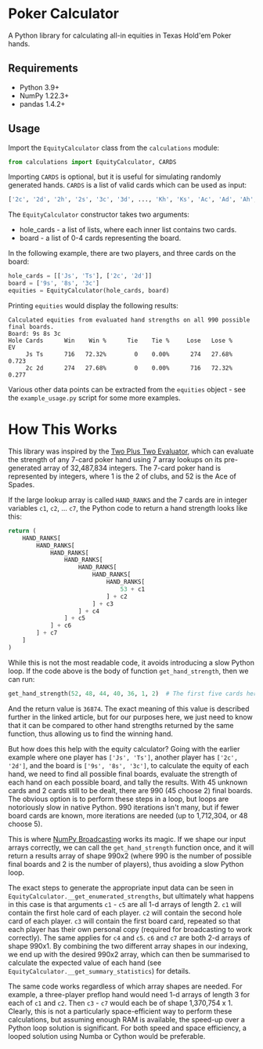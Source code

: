 # Poker Calculator

A Python library for calculating all-in equities in Texas Hold'em Poker hands.

## Requirements

 - Python 3.9+
 - NumPy 1.22.3+
 - pandas 1.4.2+

## Usage

Import the `EquityCalculator` class from the `calculations` module:

```python
from calculations import EquityCalculator, CARDS
```

Importing `CARDS` is optional, but it is useful for simulating randomly generated hands. `CARDS` is a list of valid cards which can be used as input:

```python
['2c', '2d', '2h', '2s', '3c', '3d', ..., 'Kh', 'Ks', 'Ac', 'Ad', 'Ah', 'As']
```

The `EquityCalculator` constructor takes two arguments:

 - hole_cards - a list of lists, where each inner list contains two cards.
 - board - a list of 0-4 cards representing the board.

In the following example, there are two players, and three cards on the board:

```python
hole_cards = [['Js', 'Ts'], ['2c', '2d']]
board = ['9s', '8s', '3c']
equities = EquityCalculator(hole_cards, board)
```

Printing `equities` would display the following results:

```
Calculated equities from evaluated hand strengths on all 990 possible final boards.
Board: 9s 8s 3c
Hole Cards      Win    Win %      Tie    Tie %     Lose   Lose %       EV
     Js Ts      716   72.32%        0    0.00%      274   27.68%    0.723
     2c 2d      274   27.68%        0    0.00%      716   72.32%    0.277
```

Various other data points can be extracted from the `equities` object - see the `example_usage.py` script for some more examples.

# How This Works

This library was inspired by the [Two Plus Two Evaluator](https://www.codingthewheel.com/tags/poker-hand-evaluation/#2p2), which can evaluate the strength of any 7-card poker hand using 7 array lookups on its pre-generated array of 32,487,834 integers. The 7-card poker hand is represented by integers, where 1 is the 2 of clubs, and 52 is the Ace of Spades.

If the large lookup array is called `HAND_RANKS` and the 7 cards are in integer variables `c1`, `c2`, ... `c7`, the Python code to return a hand strength looks like this:

```python
return (
    HAND_RANKS[
        HAND_RANKS[
            HAND_RANKS[
                HAND_RANKS[
                    HAND_RANKS[
                        HAND_RANKS[
                            HAND_RANKS[
                                53 + c1
                            ] + c2
                        ] + c3
                    ] + c4
                ] + c5
            ] + c6
        ] + c7
    ]
)
```

While this is not the most readable code, it avoids introducing a slow Python loop. If the code above is the body of function `get_hand_strength`, then we can run:

```python
get_hand_strength(52, 48, 44, 40, 36, 1, 2)  # The first five cards here are AKQJT of spades, a royal flush
```

And the return value is `36874`. The exact meaning of this value is described further in the linked article, but for our purposes here, we just need to know that it can be compared to other hand strengths returned by the same function, thus allowing us to find the winning hand.

But how does this help with the equity calculator? Going with the earlier example where one player has `['Js', 'Ts']`, another player has `['2c', '2d']`, and the board is `['9s', '8s', '3c']`, to calculate the equity of each hand, we need to find all possible final boards, evaluate the strength of each hand on each possible board, and tally the results. With 45 unknown cards and 2 cards still to be dealt, there are 990 (45 choose 2) final boards. The obvious option is to perform these steps in a loop, but loops are notoriously slow in native Python. 990 iterations isn't many, but if fewer board cards are known, more iterations are needed (up to 1,712,304, or 48 choose 5).

This is where [NumPy Broadcasting](https://numpy.org/doc/stable/user/basics.broadcasting.html) works its magic. If we shape our input arrays correctly, we can call the `get_hand_strength` function once, and it will return a results array of shape 990x2 (where 990 is the number of possible final boards and 2 is the number of players), thus avoiding a slow Python loop.

The exact steps to generate the appropriate input data can be seen in `EquityCalculator.__get_enumerated_strengths`, but ultimately what happens in this case is that arguments `c1` - `c5` are all 1-d arrays of length 2. `c1` will contain the first hole card of each player. `c2` will contain the second hole card of each player. `c3` will contain the first board card, repeated so that each player has their own personal copy (required for broadcasting to work correctly). The same applies for `c4` and `c5`. `c6` and `c7` are both 2-d arrays of shape 990x1. By combining the two different array shapes in our indexing, we end up with the desired 990x2 array, which can then be summarised to calculate the expected value of each hand (see `EquityCalculator.__get_summary_statistics`) for details.

The same code works regardless of which array shapes are needed. For example, a three-player preflop hand would need 1-d arrays of length 3 for each of `c1` and `c2`. Then `c3` - `c7` would each be of shape 1,370,754 x 1. Clearly, this is not a particularly space-efficient way to perform these calculations, but assuming enough RAM is available, the speed-up over a Python loop solution is significant. For both speed and space efficiency, a looped solution using Numba or Cython would be preferable.
